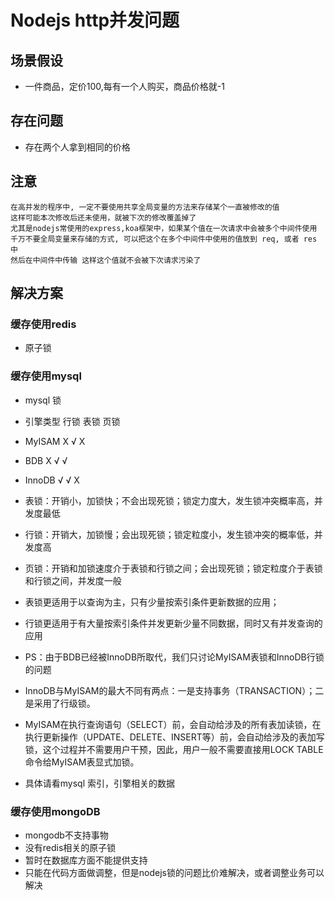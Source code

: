 # Nodejs http并发问题

## 场景假设
- 一件商品，定价100,每有一个人购买，商品价格就-1

## 存在问题
- 存在两个人拿到相同的价格

## 注意
```
在高并发的程序中, 一定不要使用共享全局变量的方法来存储某个一直被修改的值
这样可能本次修改后还未使用，就被下次的修改覆盖掉了
尤其是nodejs常使用的express,koa框架中，如果某个值在一次请求中会被多个中间件使用
千万不要全局变量来存储的方式, 可以把这个在多个中间件中使用的值放到 req, 或者 res 中
然后在中间件中传输 这样这个值就不会被下次请求污染了
```

## 解决方案

### 缓存使用redis
- 原子锁

### 缓存使用mysql
- mysql 锁
- 引擎类型    行锁     表锁      页锁
- MyISAM      X       √        X
- BDB         X       √        √
- InnoDB      √       √        X

- 表锁：开销小，加锁快；不会出现死锁；锁定力度大，发生锁冲突概率高，并发度最低
- 行锁：开销大，加锁慢；会出现死锁；锁定粒度小，发生锁冲突的概率低，并发度高
- 页锁：开销和加锁速度介于表锁和行锁之间；会出现死锁；锁定粒度介于表锁和行锁之间，并发度一般

- 表锁更适用于以查询为主，只有少量按索引条件更新数据的应用；
- 行锁更适用于有大量按索引条件并发更新少量不同数据，同时又有并发查询的应用
- PS：由于BDB已经被InnoDB所取代，我们只讨论MyISAM表锁和InnoDB行锁的问题

- InnoDB与MyISAM的最大不同有两点：一是支持事务（TRANSACTION）；二是采用了行级锁。
- MyISAM在执行查询语句（SELECT）前，会自动给涉及的所有表加读锁，在执行更新操作（UPDATE、DELETE、INSERT等）前，会自动给涉及的表加写锁，这个过程并不需要用户干预，因此，用户一般不需要直接用LOCK TABLE命令给MyISAM表显式加锁。
- 具体请看mysql 索引，引擎相关的数据

### 缓存使用mongoDB
- mongodb不支持事物
- 没有redis相关的原子锁
- 暂时在数据库方面不能提供支持
- 只能在代码方面做调整，但是nodejs锁的问题比价难解决，或者调整业务可以解决
